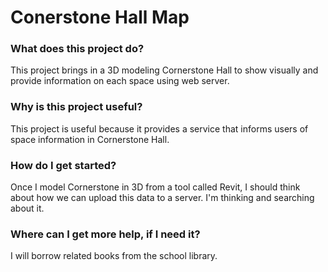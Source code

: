 # Conerstone Hall Map

### What does this project do?
This project brings in a 3D modeling Cornerstone Hall to show visually and provide information on each space using web server.

### Why is this project useful?
This project is useful because it provides a service that informs users of space information in Cornerstone Hall.

### How do I get started?
Once I model Cornerstone in 3D from a tool called Revit, I should think about how we can upload this data to a server. I'm thinking and searching about it.

### Where can I get more help, if I need it?
I will borrow related books from the school library.
